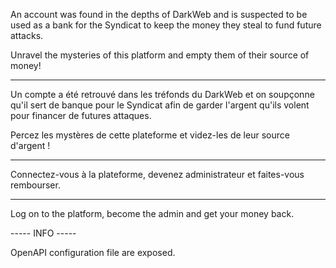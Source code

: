 An account was found in the depths of DarkWeb and is suspected to be used as a bank for the Syndicat to keep the money they steal to fund future attacks.

Unravel the mysteries of this platform and empty them of their source of money!

-----------------------------------

Un compte a été retrouvé dans les tréfonds du DarkWeb et on soupçonne qu'il sert de banque pour le Syndicat afin de garder l'argent qu'ils volent pour financer de futures attaques.

Percez les mystères de cette plateforme  et videz-les de leur source d'argent !

-----------------------------------

Connectez-vous à la plateforme, devenez administrateur et faites-vous rembourser.

-----------------------------------

Log on to the platform, become the admin and get your money back.

----- INFO -----

OpenAPI configuration file are exposed.
